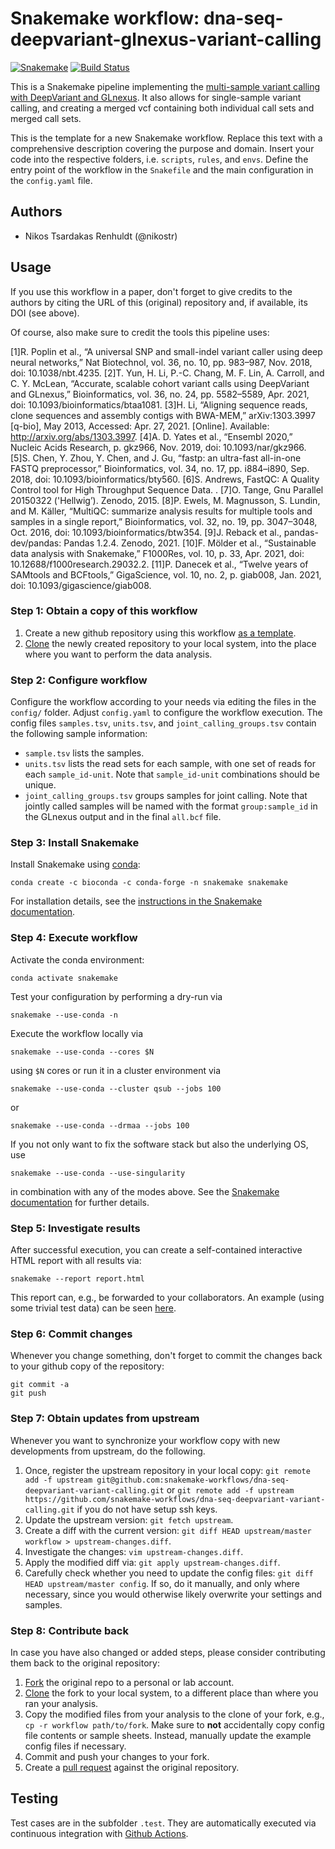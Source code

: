 # Snakemake workflow: dna-seq-deepvariant-glnexus-variant-calling

[![Snakemake](https://img.shields.io/badge/snakemake-≥6-brightgreen.svg)](https://snakemake.bitbucket.io)
[![Build Status](https://travis-ci.org/snakemake-workflows/dna-seq-deepvariant-glnexus-variant-calling.svg?branch=master)](https://travis-ci.org/snakemake-workflows/dna-seq-deepvariant-glnexus-variant-calling)

This is a Snakemake pipeline implementing the [multi-sample variant calling with DeepVariant and GLnexus](https://github.com/google/deepvariant/blob/master/docs/trio-merge-case-study.md). It also allows for single-sample variant calling, and creating a merged vcf containing both individual call sets and merged call sets.

This is the template for a new Snakemake workflow. Replace this text with a comprehensive description covering the purpose and domain.
Insert your code into the respective folders, i.e. `scripts`, `rules`, and `envs`. Define the entry point of the workflow in the `Snakefile` and the main configuration in the `config.yaml` file.

## Authors

* Nikos Tsardakas Renhuldt (@nikostr)

## Usage

If you use this workflow in a paper, don't forget to give credits to the authors by citing the URL of this (original) repository and, if available, its DOI (see above).

Of course, also make sure to credit the tools this pipeline uses:


[1]R. Poplin et al., “A universal SNP and small-indel variant caller using deep neural networks,” Nat Biotechnol, vol. 36, no. 10, pp. 983–987, Nov. 2018, doi: 10.1038/nbt.4235.
[2]T. Yun, H. Li, P.-C. Chang, M. F. Lin, A. Carroll, and C. Y. McLean, “Accurate, scalable cohort variant calls using DeepVariant and GLnexus,” Bioinformatics, vol. 36, no. 24, pp. 5582–5589, Apr. 2021, doi: 10.1093/bioinformatics/btaa1081.
[3]H. Li, “Aligning sequence reads, clone sequences and assembly contigs with BWA-MEM,” arXiv:1303.3997 [q-bio], May 2013, Accessed: Apr. 27, 2021. [Online]. Available: http://arxiv.org/abs/1303.3997.
[4]A. D. Yates et al., “Ensembl 2020,” Nucleic Acids Research, p. gkz966, Nov. 2019, doi: 10.1093/nar/gkz966.
[5]S. Chen, Y. Zhou, Y. Chen, and J. Gu, “fastp: an ultra-fast all-in-one FASTQ preprocessor,” Bioinformatics, vol. 34, no. 17, pp. i884–i890, Sep. 2018, doi: 10.1093/bioinformatics/bty560.
[6]S. Andrews, FastQC: A Quality Control tool for High Throughput Sequence Data. .
[7]O. Tange, Gnu Parallel 20150322 ('Hellwig’). Zenodo, 2015.
[8]P. Ewels, M. Magnusson, S. Lundin, and M. Käller, “MultiQC: summarize analysis results for multiple tools and samples in a single report,” Bioinformatics, vol. 32, no. 19, pp. 3047–3048, Oct. 2016, doi: 10.1093/bioinformatics/btw354.
[9]J. Reback et al., pandas-dev/pandas: Pandas 1.2.4. Zenodo, 2021.
[10]F. Mölder et al., “Sustainable data analysis with Snakemake,” F1000Res, vol. 10, p. 33, Apr. 2021, doi: 10.12688/f1000research.29032.2.
[11]P. Danecek et al., “Twelve years of SAMtools and BCFtools,” GigaScience, vol. 10, no. 2, p. giab008, Jan. 2021, doi: 10.1093/gigascience/giab008.

### Step 1: Obtain a copy of this workflow

1. Create a new github repository using this workflow [as a template](https://help.github.com/en/articles/creating-a-repository-from-a-template).
2. [Clone](https://help.github.com/en/articles/cloning-a-repository) the newly created repository to your local system, into the place where you want to perform the data analysis.

### Step 2: Configure workflow

Configure the workflow according to your needs via editing the files in the `config/` folder. Adjust `config.yaml` to configure the workflow execution. The config files `samples.tsv`, `units.tsv`, and `joint_calling_groups.tsv` contain the following sample information:

- `sample.tsv` lists the samples.
- `units.tsv` lists the read sets for each sample, with one set of reads for each `sample_id-unit`. Note that `sample_id-unit` combinations should be unique.
- `joint_calling_groups.tsv` groups samples for joint calling. Note that jointly called samples will be named with the format `group:sample_id` in the GLnexus output and in the final `all.bcf` file.

### Step 3: Install Snakemake

Install Snakemake using [conda](https://conda.io/projects/conda/en/latest/user-guide/install/index.html):

    conda create -c bioconda -c conda-forge -n snakemake snakemake

For installation details, see the [instructions in the Snakemake documentation](https://snakemake.readthedocs.io/en/stable/getting_started/installation.html).

### Step 4: Execute workflow

Activate the conda environment:

    conda activate snakemake

Test your configuration by performing a dry-run via

    snakemake --use-conda -n

Execute the workflow locally via

    snakemake --use-conda --cores $N

using `$N` cores or run it in a cluster environment via

    snakemake --use-conda --cluster qsub --jobs 100

or

    snakemake --use-conda --drmaa --jobs 100

If you not only want to fix the software stack but also the underlying OS, use

    snakemake --use-conda --use-singularity

in combination with any of the modes above.
See the [Snakemake documentation](https://snakemake.readthedocs.io/en/stable/executable.html) for further details.

### Step 5: Investigate results

After successful execution, you can create a self-contained interactive HTML report with all results via:

    snakemake --report report.html

This report can, e.g., be forwarded to your collaborators.
An example (using some trivial test data) can be seen [here](https://cdn.rawgit.com/snakemake-workflows/rna-seq-kallisto-sleuth/master/.test/report.html).

### Step 6: Commit changes

Whenever you change something, don't forget to commit the changes back to your github copy of the repository:

    git commit -a
    git push

### Step 7: Obtain updates from upstream

Whenever you want to synchronize your workflow copy with new developments from upstream, do the following.

1. Once, register the upstream repository in your local copy: `git remote add -f upstream git@github.com:snakemake-workflows/dna-seq-deepvariant-variant-calling.git` or `git remote add -f upstream https://github.com/snakemake-workflows/dna-seq-deepvariant-variant-calling.git` if you do not have setup ssh keys.
2. Update the upstream version: `git fetch upstream`.
3. Create a diff with the current version: `git diff HEAD upstream/master workflow > upstream-changes.diff`.
4. Investigate the changes: `vim upstream-changes.diff`.
5. Apply the modified diff via: `git apply upstream-changes.diff`.
6. Carefully check whether you need to update the config files: `git diff HEAD upstream/master config`. If so, do it manually, and only where necessary, since you would otherwise likely overwrite your settings and samples.


### Step 8: Contribute back

In case you have also changed or added steps, please consider contributing them back to the original repository:

1. [Fork](https://help.github.com/en/articles/fork-a-repo) the original repo to a personal or lab account.
2. [Clone](https://help.github.com/en/articles/cloning-a-repository) the fork to your local system, to a different place than where you ran your analysis.
3. Copy the modified files from your analysis to the clone of your fork, e.g., `cp -r workflow path/to/fork`. Make sure to **not** accidentally copy config file contents or sample sheets. Instead, manually update the example config files if necessary.
4. Commit and push your changes to your fork.
5. Create a [pull request](https://help.github.com/en/articles/creating-a-pull-request) against the original repository.

## Testing

Test cases are in the subfolder `.test`. They are automatically executed via continuous integration with [Github Actions](https://github.com/features/actions).

